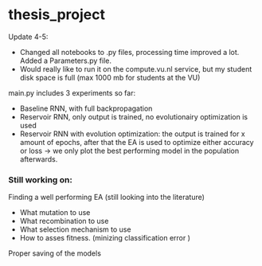 # thesis_project

Update 4-5:
- Changed all notebooks to .py files, processing time improved a lot. Added a Parameters.py file.
- Would really like to run it on the compute.vu.nl service, but my student disk space is full (max 1000 mb for students at the VU) 

main.py includes 3 experiments so far:
- Baseline RNN, with full backpropagation
- Reservoir RNN, only output is trained, no evolutionairy optimization is used
- Reservoir RNN with evolution optimization: the output is trained for x amount of epochs, after that the EA is used to optimize either accuracy or loss  -> we only plot the best performing model in the population afterwards. 


### Still working on:

Finding a well performing EA (still looking into the literature)
- What mutation to use
- What recombination to use
- What selection mechanism to use
- How to asses fitness. (minizing classification error )

Proper saving of the models



